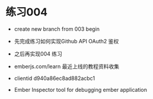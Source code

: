 # 练习004 
* create new branch from 003 begin
* 先完成练习如何实现Github API OAuth2 鉴权
* 之后再实现004 练习 

* emberjs.com/learn 最近上线的教程资料收集

* clientid d940a86ec8ad882acbc1

*  Ember Inspector  tool for debugging ember application 
